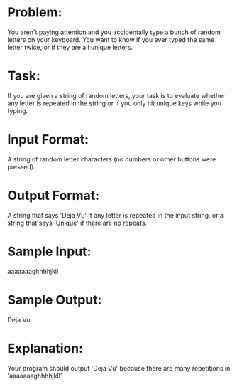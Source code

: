 # Problem:
You aren't paying attention and you accidentally type a bunch of random letters on your keyboard. You want to know if you ever typed the same letter twice, or if they are all unique letters.

# Task: 
If you are given a string of random letters, your task is to evaluate whether any letter is repeated in the string or if you only hit unique keys while you typing.

# Input Format: 
A string of random letter characters (no numbers or other buttons were pressed).

# Output Format: 
A string that says 'Deja Vu' if any letter is repeated in the input string, or a string that says 'Unique' if there are no repeats.

# Sample Input: 
aaaaaaaghhhhjkll

# Sample Output: 
Deja Vu

# Explanation:
Your program should output 'Deja Vu' because there are many repetitions in 'aaaaaaaghhhhjkll'.